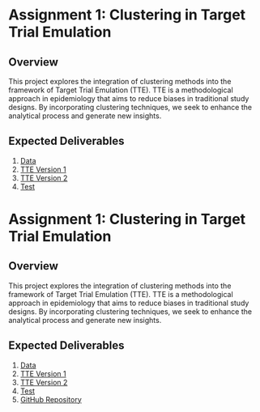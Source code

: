# Assignment 1: Clustering in Target Trial Emulation

## Overview

This project explores the integration of clustering methods into the framework of Target Trial Emulation (TTE). TTE is a methodological approach in epidemiology that aims to reduce biases in traditional study designs. By incorporating clustering techniques, we seek to enhance the analytical process and generate new insights.

## Expected Deliverables

1. [Data](https://github.com/joms-hub/TTE_INSIGHTING/blob/main/data/data_censored.csv) 
2. [TTE Version 1](https://github.com/joms-hub/TTE_INSIGHTING/blob/main/pycode/TTE-v1.ipynb) 
3. [TTE Version 2](https://github.com/joms-hub/TTE_INSIGHTING/blob/main/pycode/TTE-v2.ipynb)
4. [Test](https://github.com/joms-hub/TTE_INSIGHTING/blob/main/pycode/test.ipynb) 

# Assignment 1: Clustering in Target Trial Emulation

## Overview

This project explores the integration of clustering methods into the framework of Target Trial Emulation (TTE). TTE is a methodological approach in epidemiology that aims to reduce biases in traditional study designs. By incorporating clustering techniques, we seek to enhance the analytical process and generate new insights.

## Expected Deliverables

1. [Data](https://github.com/joms-hub/TTE_INSIGHTING/blob/main/data/data_censored.csv) 
2. [TTE Version 1](https://github.com/joms-hub/TTE_INSIGHTING/blob/main/pycode/TTE-v1.ipynb) 
3. [TTE Version 2](https://github.com/joms-hub/TTE_INSIGHTING/blob/main/pycode/TTE-v2.ipynb)
4. [Test](https://github.com/joms-hub/TTE_INSIGHTING/blob/main/pycode/test.ipynb.pdf) 
5. [GitHub Repository](https://github.com/joms-hub/TTE_INSIGHTING) 

